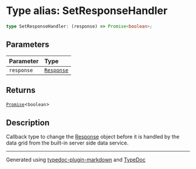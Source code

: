 # Type alias: SetResponseHandler

```ts
type SetResponseHandler: (response) => Promise<boolean>;
```

## Parameters

| Parameter | Type |
| :------ | :------ |
| `response` | [`Response`]( https://developer.mozilla.org/en-US/docs/Web/API/Response ) |

## Returns

[`Promise`]( https://developer.mozilla.org/en-US/docs/Web/JavaScript/Reference/Global_Objects/Promise )\<`boolean`\>

## Description

Callback type to change the [Response](https://developer.mozilla.org/docs/Web/API/Response)
object before it is handled by the data grid from the built-in server side data service.

***

Generated using [typedoc-plugin-markdown](https://www.npmjs.com/package/typedoc-plugin-markdown) and [TypeDoc](https://typedoc.org/)
